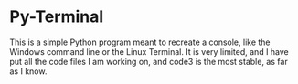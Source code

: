 # Py-Terminal
This is a simple Python program meant to recreate a console, like the Windows command line or the Linux Terminal. It is very limited, and I have put all the code files I am working on, and code3 is the most stable, as far as I know.

